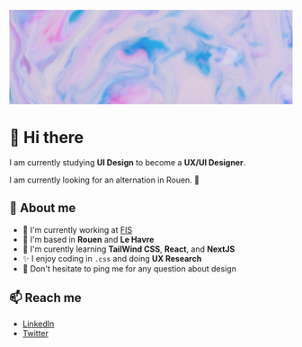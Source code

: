 ![Image](https://github.com/iampaulchevrier/iampaulchevrier/blob/main/banner.jpg)
# 👋 Hi there
I am currently studying **UI Design** to become a **UX/UI Designer**.

I am currently looking for an alternation in Rouen. 👀

## 📖 About me
- 💼 I'm currently working at [FIS](https://www.fis.fr/)
- 📌 I'm based in **Rouen** and **Le Havre**
- 🌱 I'm curently learning **TailWind CSS**, **React**, and **NextJS**
- ✨ I enjoy coding in `.css` and doing **UX Research**
- 💬 Don't hesitate to ping me for any question about design

## 📫 Reach me
- [LinkedIn](https://www.linkedin.com/in/iampaulchevrier/)
- [Twitter](https://twitter.com/iampaulchevrier)

